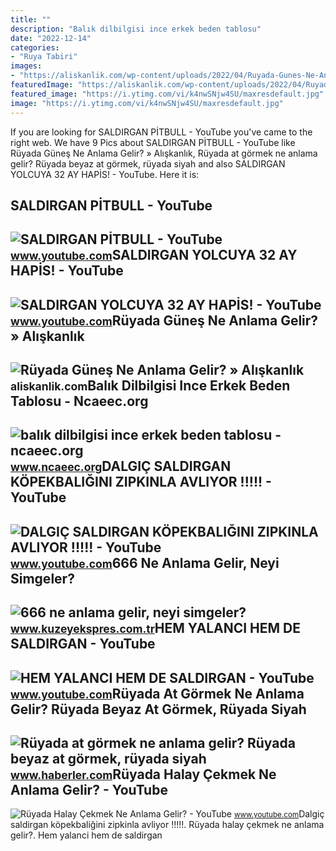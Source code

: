 ```yaml
---
title: ""
description: "Balık dilbilgisi ince erkek beden tablosu"
date: "2022-12-14"
categories:
- "Ruya Tabiri"
images:
- "https://aliskanlik.com/wp-content/uploads/2022/04/Ruyada-Gunes-Ne-Anlama-Gelir.jpeg"
featuredImage: "https://aliskanlik.com/wp-content/uploads/2022/04/Ruyada-Gunes-Ne-Anlama-Gelir.jpeg"
featured_image: "https://i.ytimg.com/vi/k4nwSNjw4SU/maxresdefault.jpg"
image: "https://i.ytimg.com/vi/k4nwSNjw4SU/maxresdefault.jpg"
---
```


If you are looking for SALDIRGAN PİTBULL - YouTube you've came to the right web. We have 9 Pics about SALDIRGAN PİTBULL - YouTube like Rüyada Güneş Ne Anlama Gelir? » Alışkanlık, Rüyada at görmek ne anlama gelir? Rüyada beyaz at görmek, rüyada siyah and also SALDIRGAN YOLCUYA 32 AY HAPİS! - YouTube. Here it is:

SALDIRGAN PİTBULL - YouTube
---------------------------

 ![SALDIRGAN PİTBULL - YouTube](https://i.ytimg.com/vi/k_H-v93VR1c/maxresdefault.jpg?sqp=-oaymwEmCIAKENAF8quKqQMa8AEB-AGUA4AC0AWKAgwIABABGGIgYihiMA8=&rs=AOn4CLCY5c2d2HLFWtkqthEDFGICFnsh5w) <small>www.youtube.com</small>SALDIRGAN YOLCUYA 32 AY HAPİS! - YouTube
----------------------------------------

 ![SALDIRGAN YOLCUYA 32 AY HAPİS! - YouTube](https://i.ytimg.com/vi/K9NEK0oeTVI/maxresdefault.jpg) <small>www.youtube.com</small>Rüyada Güneş Ne Anlama Gelir? » Alışkanlık
------------------------------------------

 ![Rüyada Güneş Ne Anlama Gelir? » Alışkanlık](https://aliskanlik.com/wp-content/uploads/2022/04/Ruyada-Gunes-Ne-Anlama-Gelir.jpeg) <small>aliskanlik.com</small>Balık Dilbilgisi Ince Erkek Beden Tablosu - Ncaeec.org
------------------------------------------------------

 ![balık dilbilgisi ince erkek beden tablosu - ncaeec.org](http://cdn.shopify.com/s/files/1/0715/4441/files/tru._size_chart_1024x1024.png?v=1585473568) <small>www.ncaeec.org</small>DALGIÇ SALDIRGAN KÖPEKBALIĞINI ZIPKINLA AVLIYOR !!!!! - YouTube
---------------------------------------------------------------

 ![DALGIÇ SALDIRGAN KÖPEKBALIĞINI ZIPKINLA AVLIYOR !!!!! - YouTube](https://i.ytimg.com/vi/tgroz-G3OQI/maxresdefault.jpg) <small>www.youtube.com</small>666 Ne Anlama Gelir, Neyi Simgeler?
-----------------------------------

 ![666 ne anlama gelir, neyi simgeler?](https://kuzeyeksprescomtr.teimg.com/kuzeyekspres-com-tr/uploads/2023/06/666-ne-anlama-gelir.jpg) <small>www.kuzeyekspres.com.tr</small>HEM YALANCI HEM DE SALDIRGAN - YouTube
--------------------------------------

 ![HEM YALANCI HEM DE SALDIRGAN - YouTube](https://i.ytimg.com/vi/k4nwSNjw4SU/maxresdefault.jpg) <small>www.youtube.com</small>Rüyada At Görmek Ne Anlama Gelir? Rüyada Beyaz At Görmek, Rüyada Siyah
----------------------------------------------------------------------

 ![Rüyada at görmek ne anlama gelir? Rüyada beyaz at görmek, rüyada siyah](https://foto.haberler.com/haber/2019/10/30/ruyada-at-gormek-ne-anlama-gelir-12566959_7097_m.jpg) <small>www.haberler.com</small>Rüyada Halay Çekmek Ne Anlama Gelir? - YouTube
----------------------------------------------

 ![Rüyada Halay Çekmek Ne Anlama Gelir? - YouTube](https://i.ytimg.com/vi/7a4g9rZI3Vo/maxresdefault.jpg) <small>www.youtube.com</small>Dalgiç saldirgan köpekbaliğini zipkinla avliyor !!!!!. Rüyada halay çekmek ne anlama gelir?. Hem yalanci hem de saldirgan
